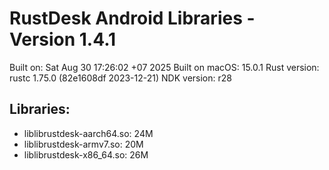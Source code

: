 # RustDesk Android Libraries - Version 1.4.1

Built on: Sat Aug 30 17:26:02 +07 2025
Built on macOS: 15.0.1
Rust version: rustc 1.75.0 (82e1608df 2023-12-21)
NDK version: r28

## Libraries:
- liblibrustdesk-aarch64.so:  24M
- liblibrustdesk-armv7.so:  20M
- liblibrustdesk-x86_64.so:  26M
